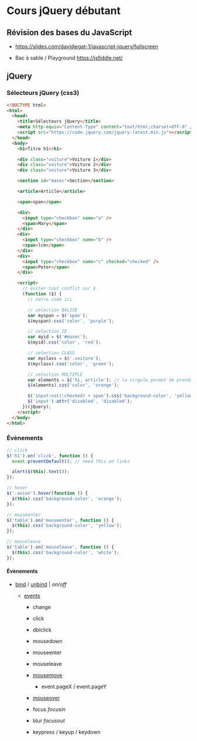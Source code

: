 # Cours jQuery débutant

## Révision des bases du JavaScript

- https://slides.com/davidjegat-1/javascript-jquery/fullscreen

- Bac à sable / Playground https://jsfiddle.net/

## jQuery

### Sélecteurs jQuery (css3)

```html
<!DOCTYPE html>
<html>
  <head>
    <title>Sélecteurs jQuery</title>
    <meta http-equiv="Content-Type" content="text/html;charset=UTF-8" />
    <script src="https://code.jquery.com/jquery-latest.min.js"></script>
  </head>
  <body>
    <h1>Titre h1</h1>

    <div class="voiture">Voiture 1</div>
    <div class="voiture">Voiture 2</div>
    <div class="voiture">Voiture 3</div>

    <section id="masec">Section</section>

    <article>Article</article>

    <span>span</span>

    <div>
      <input type="checkbox" name="a" />
      <span>Mary</span>
    </div>
    <div>
      <input type="checkbox" name="b" />
      <span>lcm</span>
    </div>
    <div>
      <input type="checkbox" name="c" checked="checked" />
      <span>Peter</span>
    </div>

    <script>
      // éviter tout conflit sur $
      (function ($) {
        // notre code ici

        // selection BALISE
        var myspan = $('span');
        $(myspan).css('color', 'purple');

        // selection ID
        var myid = $('#masec');
        $(myid).css('color', 'red');

        // selection CLASS
        var myclass = $('.voiture');
        $(myclass).css('color', 'green');

        // selection MULTIPLE
        var elements = $('h1, article'); // la virgule permet de prendre en compte plusieurs éléments
        $(elements).css('color', 'orange');

        $('input:not(:checked) + span').css('background-color', 'yellow');
        $('input').attr('disabled', 'disabled');
      })(jQuery);
    </script>
  </body>
</html>
```

### Évènements

```js
// click
$('h1').on('click', function () {
  event.preventDefault(); // need this on links

  alert($(this).text());
});

// hover
$('.avion').hover(function () {
  $(this).css('background-color', 'orange');
});

// mouseenter
$('table').on('mouseenter', function () {
  $(this).css('background-color', 'yellow');
});

// mouseleave
$('table').on('mouseleave', function () {
  $(this).css('background-color', 'white');
});
```

#### Évènements

- [bind](https://api.jquery.com/bind/) / [unbind](https://api.jquery.com/unbind/) | _on/off_

  - [events](https://api.jquery.com/category/events/)

    - change
    - click
    - dblclick
    - mousedown
    - mouseenter
    - mouseleave
    - [mousemove](https://api.jquery.com/mousemove/)
      - event.pageX / event.pageY
    - [mouseover](https://api.jquery.com/mouseover/)

    - focus _focusin_
    - blur _focusout_
    - keypress / keyup / keydown
